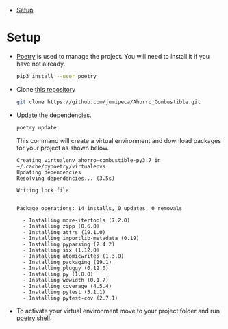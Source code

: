- [Setup](#2db4af5d-6f9c-4ea2-bec0-4dc571176e4d)


<a id="2db4af5d-6f9c-4ea2-bec0-4dc571176e4d"></a>

# Setup

-   [Poetry](https://poetry.eustace.io/) is used to manage the project. You will need to install it if you have not already.

    ```sh
    pip3 install --user poetry
    ```

-   Clone [this repository](https://github.com/jumipeca/Ahorro_Combustible)

    ```sh
    git clone https://github.com/jumipeca/Ahorro_Combustible.git
    ```

-   [Update](https://poetry.eustace.io/docs/cli/#update) the dependencies.

    ```sh
    poetry update
    ```

    This command will create a virtual environment and download packages for your project as shown below.

        Creating virtualenv ahorro-combustible-py3.7 in ~/.cache/pypoetry/virtualenvs
        Updating dependencies
        Resolving dependencies... (3.5s)

        Writing lock file


        Package operations: 14 installs, 0 updates, 0 removals

          - Installing more-itertools (7.2.0)
          - Installing zipp (0.6.0)
          - Installing attrs (19.1.0)
          - Installing importlib-metadata (0.19)
          - Installing pyparsing (2.4.2)
          - Installing six (1.12.0)
          - Installing atomicwrites (1.3.0)
          - Installing packaging (19.1)
          - Installing pluggy (0.12.0)
          - Installing py (1.8.0)
          - Installing wcwidth (0.1.7)
          - Installing coverage (4.5.4)
          - Installing pytest (5.1.1)
          - Installing pytest-cov (2.7.1)

-   To activate your virtual environment move to your project folder and run [poetry shell](https://poetry.eustace.io/docs/cli/#shell).
